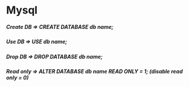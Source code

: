 # Mysql

##### Create DB => CREATE DATABASE db name;
##### Use DB => USE db name;
##### Drop DB => DROP DATABASE db name;
##### Read only => ALTER DATABASE db name READ ONLY = 1; (disable read only = 0)
    
